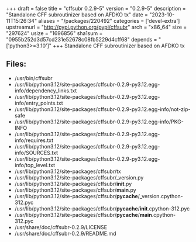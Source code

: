 +++
draft = false
title = "cffsubr 0.2.9-5"
version = "0.2.9-5"
description = "Standalone CFF subroutinizer based on AFDKO tx"
date = "2023-10-11T15:26:34"
aliases = "/packages/220492"
categories = ['devel-extra']
upstreamurl = "http://pypi.python.org/pypi/cffsubr"
arch = "x86_64"
size = "297624"
usize = "1696856"
sha1sum = "0955b252d3d57cd231e52678c08fb5229d4cff68"
depends = "['python3>=3.10']"
+++
Standalone CFF subroutinizer based on AFDKO tx

## Files: 
* /usr/bin/cffsubr
* /usr/lib/python3.12/site-packages/cffsubr-0.2.9-py3.12.egg-info/dependency_links.txt
* /usr/lib/python3.12/site-packages/cffsubr-0.2.9-py3.12.egg-info/entry_points.txt
* /usr/lib/python3.12/site-packages/cffsubr-0.2.9-py3.12.egg-info/not-zip-safe
* /usr/lib/python3.12/site-packages/cffsubr-0.2.9-py3.12.egg-info/PKG-INFO
* /usr/lib/python3.12/site-packages/cffsubr-0.2.9-py3.12.egg-info/requires.txt
* /usr/lib/python3.12/site-packages/cffsubr-0.2.9-py3.12.egg-info/SOURCES.txt
* /usr/lib/python3.12/site-packages/cffsubr-0.2.9-py3.12.egg-info/top_level.txt
* /usr/lib/python3.12/site-packages/cffsubr/tx
* /usr/lib/python3.12/site-packages/cffsubr/_version.py
* /usr/lib/python3.12/site-packages/cffsubr/__init__.py
* /usr/lib/python3.12/site-packages/cffsubr/__main__.py
* /usr/lib/python3.12/site-packages/cffsubr/__pycache__/_version.cpython-312.pyc
* /usr/lib/python3.12/site-packages/cffsubr/__pycache__/__init__.cpython-312.pyc
* /usr/lib/python3.12/site-packages/cffsubr/__pycache__/__main__.cpython-312.pyc
* /usr/share/doc/cffsubr-0.2.9/LICENSE
* /usr/share/doc/cffsubr-0.2.9/README.md
